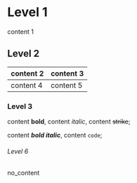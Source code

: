 # Level 1

content 1

## Level 2

| content 2 | content 3 |
|-----------|-----------|
| content 4 | content 5 |

### Level 3

content **bold**, content *italic*, content ~~strike~~;

content ***bold italic***, content `code`;

###### Level 6

no_content